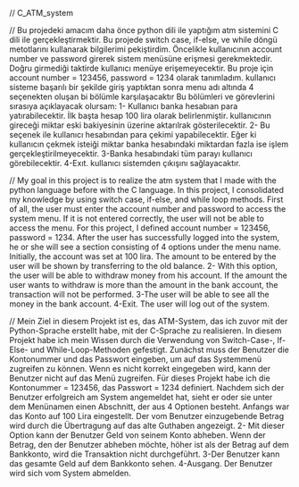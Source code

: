 // C_ATM_system


// Bu projedeki amacım daha önce python dili ile yaptığım atm sistemini C dili ile gerçekleştirmektir. Bu projede switch case, if-else, ve while döngü metotlarını kullanarak bilgilerimi pekiştirdim. Öncelikle kullanıcının account number ve password girerek sistem menüsüne erişmesi gerekmektedir. Doğru girmediği taktirde kullanıcı menüye erişemeyecektir. Bu proje için account number = 123456, password = 1234 olarak tanımladım. kullanıcı sisteme başarılı bir şekilde giriş yaptıktan sonra menu adı altında 4 seçenekten oluşan bi bölümle karşılaşacaktır Bu bölümleri ve görevlerini sırasıya açıklayacak olursam: 1- Kullanıcı banka hesabıan para yatırabilecektir. İlk başta hesap 100 lira olarak belirlenmiştir. kullanıcının gireceği miktar eski bakiyesinin üzerine aktarılrak gösterilecektir. 2- Bu seçenek ile kullanıcı hesabından para çekimi yapabilecektir. Eğer ki kullanıcın çekmek isteiği miktar banka hesabındaki miktardan fazla ise işlem gerçekleştirilmeyecektir. 3-Banka hesabındaki tüm parayı kullanıcı görebilecektir. 4-Exıt. kullanıcı sistemden çıkışını sağlayacaktır.



// My goal in this project is to realize the atm system that I made with the python language before with the C language. In this project, I consolidated my knowledge by using switch case, if-else, and while loop methods. First of all, the user must enter the account number and password to access the system menu. If it is not entered correctly, the user will not be able to access the menu. For this project, I defined account number = 123456, password = 1234. After the user has successfully logged into the system, he or she will see a section consisting of 4 options under the menu name. Initially, the account was set at 100 lira. The amount to be entered by the user will be shown by transferring to the old balance. 2- With this option, the user will be able to withdraw money from his account. If the amount the user wants to withdraw is more than the amount in the bank account, the transaction will not be performed. 3-The user will be able to see all the money in the bank account. 4-Exit. The user will log out of the system.



// Mein Ziel in diesem Projekt ist es, das ATM-System, das ich zuvor mit der Python-Sprache erstellt habe, mit der C-Sprache zu realisieren. In diesem Projekt habe ich mein Wissen durch die Verwendung von Switch-Case-, If-Else- und While-Loop-Methoden gefestigt. Zunächst muss der Benutzer die Kontonummer und das Passwort eingeben, um auf das Systemmenü zugreifen zu können. Wenn es nicht korrekt eingegeben wird, kann der Benutzer nicht auf das Menü zugreifen. Für dieses Projekt habe ich die Kontonummer = 123456, das Passwort = 1234 definiert. Nachdem sich der Benutzer erfolgreich am System angemeldet hat, sieht er oder sie unter dem Menünamen einen Abschnitt, der aus 4 Optionen besteht. Anfangs war das Konto auf 100 Lira eingestellt. Der vom Benutzer einzugebende Betrag wird durch die Übertragung auf das alte Guthaben angezeigt. 2- Mit dieser Option kann der Benutzer Geld von seinem Konto abheben. Wenn der Betrag, den der Benutzer abheben möchte, höher ist als der Betrag auf dem Bankkonto, wird die Transaktion nicht durchgeführt. 3-Der Benutzer kann das gesamte Geld auf dem Bankkonto sehen. 4-Ausgang. Der Benutzer wird sich vom System abmelden.
